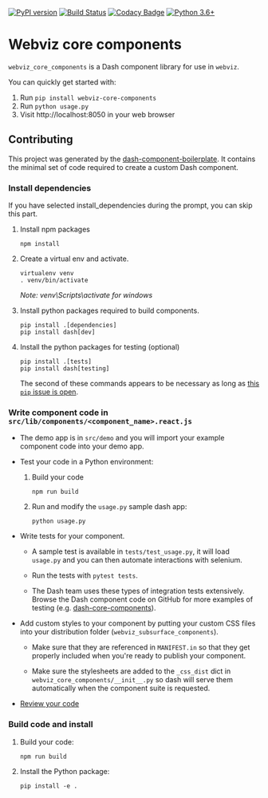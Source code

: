 [![PyPI version](https://badge.fury.io/py/webviz-core-components.svg)](https://badge.fury.io/py/webviz-core-components)
[![Build Status](https://travis-ci.org/equinor/webviz-core-components.svg?branch=master)](https://travis-ci.org/equinor/webviz-core-components)
[![Codacy Badge](https://api.codacy.com/project/badge/Grade/e5f81735a1a9423eb7be3fee8e2d30ee)](https://www.codacy.com/app/anders-kiaer/webviz-core-components?utm_source=github.com&amp;utm_medium=referral&amp;utm_content=equinor/webviz-core-components&amp;utm_campaign=Badge_Grade)
[![Python 3.6+](https://img.shields.io/badge/python-3.6+-blue.svg)](https://www.python.org/)

# Webviz core components

`webviz_core_components` is a Dash component library for use in `webviz`.

You can quickly get started with:

1.  Run `pip install webviz-core-components`
2.  Run `python usage.py`
3.  Visit http://localhost:8050 in your web browser

## Contributing

This project was generated by the
[dash-component-boilerplate](https://github.com/plotly/dash-component-boilerplate).
It contains the minimal set of code required to create a custom Dash component.

### Install dependencies

If you have selected install_dependencies during the prompt, you can skip this part.

1. Install npm packages
    ```
    npm install
    ```
2. Create a virtual env and activate.
    ```
    virtualenv venv
    . venv/bin/activate
    ```
    _Note: venv\Scripts\activate for windows_

3. Install python packages required to build components.
    ```
    pip install .[dependencies]
    pip install dash[dev]
    ```
4. Install the python packages for testing (optional)
    ```
    pip install .[tests]
    pip install dash[testing]
    ```
    The second of these commands appears to be necessary as long as
    [this `pip` issue is open](https://github.com/pypa/pip/issues/4957).

### Write component code in `src/lib/components/<component_name>.react.js`

- The demo app is in `src/demo` and you will import your example component code into your demo app.
- Test your code in a Python environment:
    1. Build your code
        ```
        npm run build
        ```
    2. Run and modify the `usage.py` sample dash app:
        ```
        python usage.py
        ```
-   Write tests for your component.
    -   A sample test is available in `tests/test_usage.py`, it will load
        `usage.py` and you can then automate interactions with selenium.

    -   Run the tests with `pytest tests`.

    -   The Dash team uses these types of integration tests extensively.
        Browse the Dash component code on GitHub for more examples of testing
        (e.g. [dash-core-components](https://github.com/plotly/dash-core-components)).

-   Add custom styles to your component by putting your custom CSS files into
    your distribution folder (`webviz_subsurface_components`).
    -   Make sure that they are referenced in `MANIFEST.in` so that they get
        properly included when you're ready to publish your component.

    -   Make sure the stylesheets are added to the `_css_dist` dict in
        `webviz_core_components/__init__.py` so dash will serve them
        automatically when the component suite is requested.

-   [Review your code](./review_checklist.md)

### Build code and install

1.  Build your code:
    ```
    npm run build
    ```
2.  Install the Python package:
    ```
    pip install -e .
    ```
